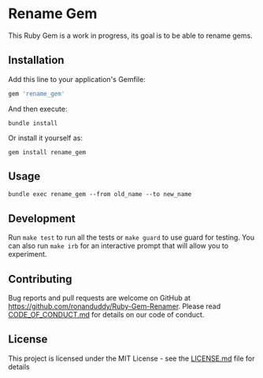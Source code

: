 # Rename Gem

This Ruby Gem is a work in progress, its goal is to be able to rename gems. 

## Installation

Add this line to your application's Gemfile:

```ruby
gem 'rename_gem'
```

And then execute:

```Shell
bundle install
```

Or install it yourself as:

```Shell
gem install rename_gem
```

## Usage

```Shell
bundle exec rename_gem --from old_name --to new_name
```

## Development

Run `make test` to run all the tests or `make guard` to use guard for testing. You can also run `make irb` for an interactive prompt that will allow you to experiment.

## Contributing

Bug reports and pull requests are welcome on GitHub at https://github.com/ronanduddy/Ruby-Gem-Renamer. Please read [CODE_OF_CONDUCT.md](CODE_OF_CONDUCT.md) for details on our code of conduct.

## License

This project is licensed under the MIT License - see the [LICENSE.md](LICENSE.md) file for details
